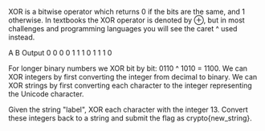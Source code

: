  XOR is a bitwise operator which returns 0 if the bits are the same, and 1 otherwise. In textbooks the XOR operator is denoted by ⊕, but in most challenges and programming languages you will see the caret ^ used instead.

A	B	Output
0	0	0
0	1	1
1	0	1
1	1	0


For longer binary numbers we XOR bit by bit: 0110 ^ 1010 = 1100. We can XOR integers by first converting the integer from decimal to binary. We can XOR strings by first converting each character to the integer representing the Unicode character.

Given the string "label", XOR each character with the integer 13. Convert these integers back to a string and submit the flag as crypto{new_string}. 